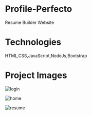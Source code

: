 # Profile-Perfecto
Resume Builder Website
# Technologies
HTML,CSS,JavaScript,NodeJs,Bootstrap
# Project Images
![login](https://github.com/niranjan-digraje/Profile-Perfecto/assets/155544790/3e43ebe2-7a48-4891-be37-331d8342274a)

![home](https://github.com/niranjan-digraje/Profile-Perfecto/assets/155544790/afc07ff8-80bd-46d3-bf32-d2c833bdd8dd)

![resume](https://github.com/niranjan-digraje/Profile-Perfecto/assets/155544790/1eb9e341-ca20-4d0d-bc4e-cf7575983520)

